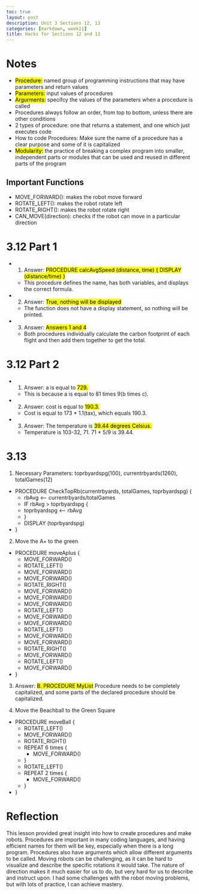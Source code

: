 ```yaml
---
toc: true
layout: post
description: Unit 3 Sections 12, 13
categories: [markdown, week11]
title: Hacks for Sections 12 and 13
---
```


# Notes
- <mark>Procedure:</mark> named group of programming instructions that may have parameters and return values
- <mark>Parameters:</mark> input values of procedures
- <mark>Argurments:</mark> specifcy the values of the parameters when a procedure is called
- Procedures always follow an order, from top to bottom, unless there are other conditions
- 2 types of procedure: one that returns a statement, and one which just executes code
- How to code Procedures: Make sure the name of a procedure has a clear purpose and some of it is capitalized
- <mark>Modularity:</mark> the practice of breaking a complex program into smaller, independent parts or modules that can be used and reused in different parts of the program

## Important Functions
- MOVE_FORWARD(): makes the robot move forward
- ROTATE_LEFT(): makes the robot rotate left
- ROTATE_RIGHT(): makes the robot rotate right
- CAN_MOVE(direction): checks if the robot can move in a particular direction

# 3.12 Part 1
- 1. Answer: <mark>PROCEDURE calcAvgSpeed (distance, time) { DISPLAY (distance/time) }</mark>
    - This procedure defines the name, has both variables, and displays the correct formula.
- 2. Answer: <mark>True, nothing will be displayed</mark>
    - The function does not have a display statement, so nothing will be printed.
- 3. Answer: <mark>Answers 1 and 4</mark>
    - Both procedures individually calculate the carbon footprint of each flight and then add them together to get the total.

# 3.12 Part 2
- 1. Answer: a is equal to <mark>729.</mark>
    - This is because a is equal to 81 times 9(b times c).
- 2. Answer: cost is equal to <mark>190.3.</mark>
    - Cost is equal to 173 * 1.1(tax), which equals 190.3.
- 3. Answer: The temperature is <mark>39.44 degrees Celsius.</mark>
    - Temperature is 103-32, 71. 71 * 5/9 is 39.44.

# 3.13
1. Necessary Parameters: toprbyardspg(100), currentrbyards(1260), totalGames(12)
- PROCEDURE CheckTopRb(currentrbyards, totalGames, toprbyardspg) {
    - rbAvg <-- currentrbyards/totalGames
    - IF rbAvg > toprbyardspg {
    -   toprbyardspg <-- rbAvg
    - }
    - DISPLAY (toprbyardspg)
- }
2. Move the A+ to the green
- PROCEDURE moveAplus {
    - MOVE_FORWARD()
    - ROTATE_LEFT()
    - MOVE_FORWARD()
    - MOVE_FORWARD()
    - ROTATE_RIGHT()
    - MOVE_FORWARD()
    - MOVE_FORWARD()
    - MOVE_FORWARD()
    - ROTATE_LEFT()
    - MOVE_FORWARD()
    - MOVE_FORWARD()
    - ROTATE_LEFT()
    - MOVE_FORWARD()
    - MOVE_FORWARD()
    - ROTATE_RIGHT()
    - MOVE_FORWARD()
    - ROTATE_LEFT()
    - MOVE_FORWARD()
- } 

3. Answer: <mark>B. PROCEDURE MyList</mark> Procedure needs to be completely capitalized, and some parts of the declared procedure should be capitalized.

4. Move the Beachball to the Green Square
- PROCEDURE moveBall {
    - ROTATE_LEFT()
    - MOVE_FORWARD()
    - ROTATE_RIGHT()
    - REPEAT 6 times {
        - MOVE_FORWARD()
    - }
    - ROTATE_LEFT()
    - REPEAT 2 times {
        - MOVE_FORWARD()
    - }
- }

# Reflection
This lesson provided great insight into how to create procedures and make robots. Procedures are important in many coding languages, and having efficient names for them will be key, especially when there is a long program. Procedures also have arguments which allow different arguments to be called. Moving robots can be challenging, as it can be hard to visualize and describe the specific rotations it would take. The nature of direction makes it much easier for us to do, but very hard for us to describe and instruct upon. I had some challenges with the robot moving problems, but with lots of practice, I can achieve mastery.
